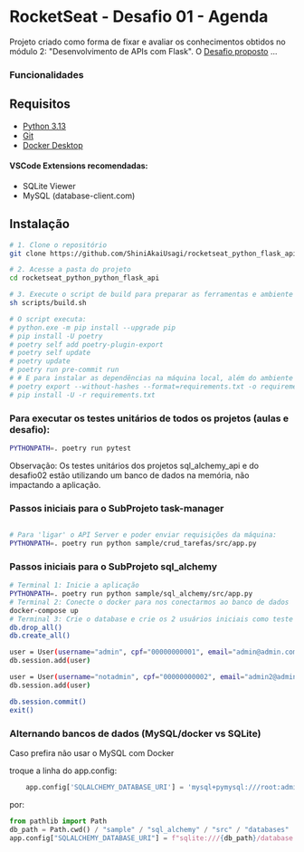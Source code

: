 # RocketSeat - Desafio 01 - Agenda

Projeto criado como forma de fixar e avaliar os conhecimentos obtidos no módulo 2: "Desenvolvimento de APIs com Flask".
O [Desafio proposto](Desafio02.txt) ...

### Funcionalidades


## Requisitos

- [Python 3.13](https://www.python.org/downloads/)
- [Git](https://git-scm.com/downloads)
- [Docker Desktop](https://docs.docker.com/desktop/)

#### VSCode Extensions recomendadas:
- SQLite Viewer
- MySQL (database-client.com)

## Instalação

```bash
# 1. Clone o repositório
git clone https://github.com/ShiniAkaiUsagi/rocketseat_python_flask_api.git

# 2. Acesse a pasta do projeto
cd rocketseat_python_python_flask_api

# 3. Execute o script de build para preparar as ferramentas e ambiente
sh scripts/build.sh

# O script executa:
# python.exe -m pip install --upgrade pip
# pip install -U poetry
# poetry self add poetry-plugin-export
# poetry self update
# poetry update
# poetry run pre-commit run
# # E para instalar as dependências na máquina local, além do ambiente virtual:
# poetry export --without-hashes --format=requirements.txt -o requirements.txt
# pip install -U -r requirements.txt

```

### Para executar os testes unitários de todos os projetos (aulas e desafio):
```bash
PYTHONPATH=. poetry run pytest
```
Observação: Os testes unitários dos projetos sql_alchemy_api e do desafio02
    estão utilizando um banco de dados na memória, não impactando a aplicação.

### Passos iniciais para o SubProjeto task-manager
```bash

# Para 'ligar' o API Server e poder enviar requisições da máquina:
PYTHONPATH=. poetry run python sample/crud_tarefas/src/app.py
```


### Passos iniciais para o SubProjeto sql_alchemy
```bash
# Terminal 1: Inicie a aplicação
PYTHONPATH=. poetry run python sample/sql_alchemy/src/app.py
# Terminal 2: Conecte o docker para nos conectarmos ao banco de dados
docker-compose up
# Terminal 3: Crie o database e crie os 2 usuários iniciais como teste
db.drop_all()
db.create_all()

user = User(username="admin", cpf="00000000001", email="admin@admin.com", password="12345", role="admin")
db.session.add(user)

user = User(username="notadmin", cpf="00000000002", email="admin2@admin.com", password="12345", role="user")
db.session.add(user)

db.session.commit()
exit()
```

### Alternando bancos de dados (MySQL/docker vs SQLite)
Caso prefira não usar o MySQL com Docker

troque a linha do app.config:
```python
    app.config['SQLALCHEMY_DATABASE_URI'] = 'mysql+pymysql:///root:admin123@127.0.0.1:3306/flask-crud'
```
por:
```python
from pathlib import Path
db_path = Path.cwd() / "sample" / "sql_alchemy" / "src" / "databases"
app.config["SQLALCHEMY_DATABASE_URI"] = f"sqlite:///{db_path}/database.db"
```